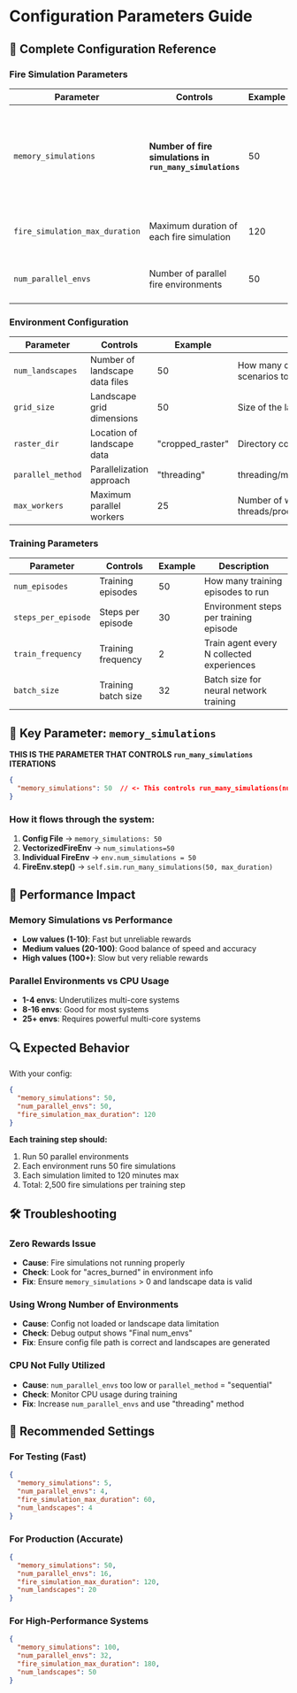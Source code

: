 # Configuration Parameters Guide

## 🔧 Complete Configuration Reference

### Fire Simulation Parameters

| Parameter | Controls | Example | Description |
|-----------|----------|---------|-------------|
| `memory_simulations` | **Number of fire simulations in `run_many_simulations`** | 50 | **This is the key parameter** that controls how many fire simulations are run each time FireEnv.step() is called |
| `fire_simulation_max_duration` | Maximum duration of each fire simulation | 120 | Time limit in minutes for each individual fire simulation |
| `num_parallel_envs` | Number of parallel fire environments | 50 | How many FireEnv instances run simultaneously |

### Environment Configuration

| Parameter | Controls | Example | Description |
|-----------|----------|---------|-------------|
| `num_landscapes` | Number of landscape data files | 50 | How many different landscape scenarios to load/generate |
| `grid_size` | Landscape grid dimensions | 50 | Size of the landscape grid (50x50) |
| `raster_dir` | Location of landscape data | "cropped_raster" | Directory containing landscape files |
| `parallel_method` | Parallelization approach | "threading" | threading/multiprocessing/sequential |
| `max_workers` | Maximum parallel workers | 25 | Number of worker threads/processes |

### Training Parameters

| Parameter | Controls | Example | Description |
|-----------|----------|---------|-------------|
| `num_episodes` | Training episodes | 50 | How many training episodes to run |
| `steps_per_episode` | Steps per episode | 30 | Environment steps per training episode |
| `train_frequency` | Training frequency | 2 | Train agent every N collected experiences |
| `batch_size` | Training batch size | 32 | Batch size for neural network training |

## 🎯 Key Parameter: `memory_simulations`

**THIS IS THE PARAMETER THAT CONTROLS `run_many_simulations` ITERATIONS**

```json
{
  "memory_simulations": 50  // <- This controls run_many_simulations(num_simulations)
}
```

### How it flows through the system:

1. **Config File** → `memory_simulations: 50`
2. **VectorizedFireEnv** → `num_simulations=50`
3. **Individual FireEnv** → `env.num_simulations = 50`
4. **FireEnv.step()** → `self.sim.run_many_simulations(50, max_duration)`

## 🚀 Performance Impact

### Memory Simulations vs Performance
- **Low values (1-10)**: Fast but unreliable rewards
- **Medium values (20-100)**: Good balance of speed and accuracy  
- **High values (100+)**: Slow but very reliable rewards

### Parallel Environments vs CPU Usage
- **1-4 envs**: Underutilizes multi-core systems
- **8-16 envs**: Good for most systems
- **25+ envs**: Requires powerful multi-core systems

## 🔍 Expected Behavior

With your config:
```json
{
  "memory_simulations": 50,
  "num_parallel_envs": 50,
  "fire_simulation_max_duration": 120
}
```

**Each training step should:**
1. Run 50 parallel environments
2. Each environment runs 50 fire simulations
3. Each simulation limited to 120 minutes max
4. Total: 2,500 fire simulations per training step

## 🛠️ Troubleshooting

### Zero Rewards Issue
- **Cause**: Fire simulations not running properly
- **Check**: Look for "acres_burned" in environment info
- **Fix**: Ensure `memory_simulations` > 0 and landscape data is valid

### Using Wrong Number of Environments  
- **Cause**: Config not loaded or landscape data limitation
- **Check**: Debug output shows "Final num_envs"
- **Fix**: Ensure config file path is correct and landscapes are generated

### CPU Not Fully Utilized
- **Cause**: `num_parallel_envs` too low or `parallel_method` = "sequential" 
- **Check**: Monitor CPU usage during training
- **Fix**: Increase `num_parallel_envs` and use "threading" method

## 📝 Recommended Settings

### For Testing (Fast)
```json
{
  "memory_simulations": 5,
  "num_parallel_envs": 4,
  "fire_simulation_max_duration": 60,
  "num_landscapes": 4
}
```

### For Production (Accurate)
```json
{
  "memory_simulations": 50,
  "num_parallel_envs": 16,
  "fire_simulation_max_duration": 120,
  "num_landscapes": 20
}
```

### For High-Performance Systems
```json
{
  "memory_simulations": 100,
  "num_parallel_envs": 32,
  "fire_simulation_max_duration": 180,
  "num_landscapes": 50
}
```
